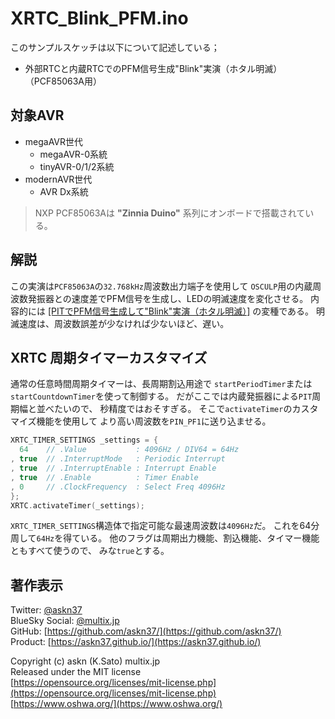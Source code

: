 # XRTC_Blink_PFM.ino

このサンプルスケッチは以下について記述している；

- 外部RTCと内蔵RTCでのPFM信号生成"Blink"実演（ホタル明滅）（PCF85063A用）

## 対象AVR

- megaAVR世代
  - megaAVR-0系統
  - tinyAVR-0/1/2系統
- modernAVR世代
  - AVR Dx系統

> NXP PCF85063Aは __"Zinnia Duino"__ 系列にオンボードで搭載されている。

## 解説

この実演は`PCF85063A`の`32.768kHz`周波数出力端子を使用して
`OSCULP`用の内蔵周波数発振器との速度差でPFM信号を生成し、LEDの明滅速度を変化させる。
内容的には
[[PITでPFM信号生成して"Blink"実演（ホタル明滅）]](https://github.com/askn37/MacroMicroAPI_lib/tree/main/examples/Blink%20variations/Blink_07_PIT_PFM)
の変種である。
明滅速度は、周波数誤差が少なければ少ないほど、遅い。

## XRTC 周期タイマーカスタマイズ

通常の任意時間周期タイマーは、長周期割込用途で
`startPeriodTimer`または
`startCountdownTimer`を使って制御する。
だがここでは内蔵発振器による`PIT`周期幅と並べたいので、
秒精度ではおそすぎる。
そこで`activateTimer`のカスタマイズ機能を使用して
より高い周波数を`PIN_PF1`に送り込ませる。

```c
XRTC_TIMER_SETTINGS _settings = {
  64    // .Value           : 4096Hz / DIV64 = 64Hz
, true  // .InterruptMode   : Periodic Interrupt
, true  // .InterruptEnable : Interrupt Enable
, true  // .Enable          : Timer Enable
, 0     // .ClockFrequency  : Select Freq 4096Hz
};
XRTC.activateTimer(_settings);
```

`XRTC_TIMER_SETTINGS`構造体で指定可能な最速周波数は`4096Hz`だ。
これを64分周して`64Hz`を得ている。
他のフラグは周期出力機能、割込機能、タイマー機能ともすべて使うので、
みな`true`とする。

## 著作表示

Twitter: [@askn37](https://twitter.com/askn37) \
BlueSky Social: [@multix.jp](https://bsky.app/profile/multix.jp) \
GitHub: [https://github.com/askn37/](https://github.com/askn37/) \
Product: [https://askn37.github.io/](https://askn37.github.io/)

Copyright (c) askn (K.Sato) multix.jp \
Released under the MIT license \
[https://opensource.org/licenses/mit-license.php](https://opensource.org/licenses/mit-license.php) \
[https://www.oshwa.org/](https://www.oshwa.org/)
